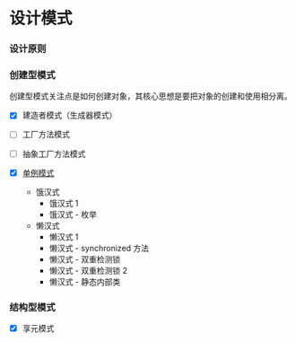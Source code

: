 # 设计模式

### 设计原则



### 创建型模式

创建型模式关注点是如何创建对象，其核心思想是要把对象的创建和使用相分离。

- [x] 建造者模式（生成器模式）

- [ ] 工厂方法模式

- [ ] 抽象工厂方法模式

- [x] [单例模式](/docs/design-pattern/创建型/单例模式.md)
    - 饿汉式
        - 饿汉式 1
        - 饿汉式 - 枚举
    - 懒汉式
        - 懒汉式 1
        - 懒汉式 - synchronized 方法
        - 懒汉式 - 双重检测锁
        - 懒汉式 - 双重检测锁 2
        - 懒汉式 - 静态内部类


### 结构型模式

- [x] 享元模式